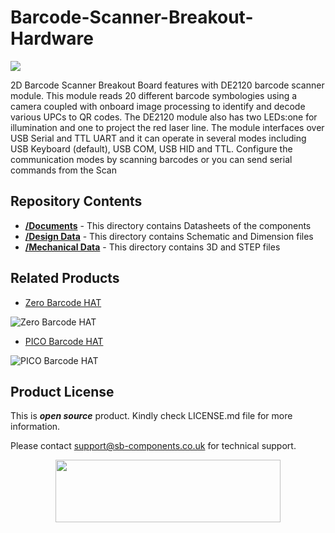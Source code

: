 # Barcode-Scanner-Breakout-Hardware

<img src ="https://cdn.shopify.com/s/files/1/1217/2104/files/Pico_Barcode_HAT.png?v=1665148529" />

2D Barcode Scanner Breakout Board features with DE2120 barcode scanner module. This module reads 20 different barcode symbologies using a camera coupled with onboard image processing to identify and decode various UPCs to QR codes. The DE2120 module also has two LEDs:one for illumination and one to project the red laser line. The module interfaces over USB Serial and TTL UART and it can operate in several modes including USB Keyboard (default), USB COM, USB HID and TTL. Configure the communication modes by scanning barcodes or you can send serial commands from the Scan


## Repository Contents

* [**/Documents**](https://github.com/sbcshop/Pico-Barcode-HAT-Hardware/tree/main/Documents) - This directory contains Datasheets of the components
* [**/Design Data**](https://github.com/sbcshop/Pico-Barcode-HAT-Hardware/tree/main/Design%20Data) - This directory contains Schematic and Dimension files
* [**/Mechanical Data**](https://github.com/sbcshop/Pico-Barcode-HAT-Hardware/tree/main/Mechanical%20Data) - This directory contains 3D and STEP files


## Related Products

* [Zero Barcode HAT](https://shop.sb-components.co.uk/products/zero-barcode-hat?_pos=3&_sid=f80a0123d&_ss=r)

 ![Zero Barcode HAT](https://cdn.shopify.com/s/files/1/1217/2104/products/4_75f6c562-c6a1-4eb2-9fb0-686b64f20010.jpg?v=1669181323&width=400)

* [PICO Barcode HAT](https://shop.sb-components.co.uk/products/barcode-hat?_pos=1&_sid=c93c41208&_ss=r)

 ![PICO Barcode HAT](https://cdn.shopify.com/s/files/1/1217/2104/products/02.png?v=1669181209&width=400)
 
## Product License

This is ***open source*** product. Kindly check LICENSE.md file for more information.

Please contact support@sb-components.co.uk for technical support.
<p align="center">
  <img width="360" height="100" src="https://cdn.shopify.com/s/files/1/1217/2104/files/Logo_sb_component_3.png?v=1666086771&width=300">
</p>
